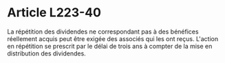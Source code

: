 # Article L223-40

La répétition des dividendes ne correspondant pas à des bénéfices réellement acquis peut être exigée des associés qui les ont reçus.   L'action en répétition se prescrit par le délai de trois ans à compter de la mise en distribution des dividendes.